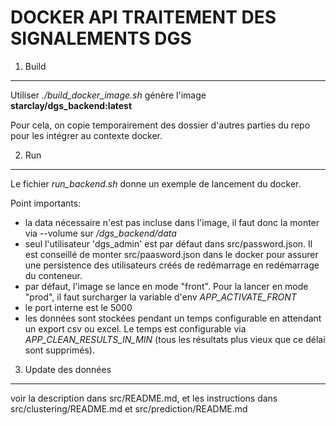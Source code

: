 DOCKER API TRAITEMENT DES SIGNALEMENTS DGS
============================================


1. Build
--------

Utiliser *./build_docker_image.sh* génère l'image **starclay/dgs_backend:latest**

Pour cela, on copie temporairement des dossier d'autres parties du repo pour les intégrer au contexte docker.


2. Run
------

Le fichier *run_backend.sh* donne un exemple de lancement du docker.

Point importants:

- la data nécessaire n'est pas incluse dans l'image, il faut donc la monter via --volume sur */dgs_backend/data*
- seul l'utilisateur 'dgs_admin' est par défaut dans src/password.json. Il est conseillé de monter src/paasword.json dans le docker
pour assurer une persistence des utilisateurs créés de redémarrage en redémarrage du conteneur.
- par défaut, l'image se lance en mode "front". Pour la lancer en mode "prod", il faut surcharger la variable d'env *APP_ACTIVATE_FRONT*
- le port interne est le 5000
- les données sont stockées pendant un temps configurable en attendant un export csv ou excel. Le temps est configurable via *APP_CLEAN_RESULTS_IN_MIN* (tous les résultats plus vieux que ce délai sont supprimés).


3. Update des données
---------------------

voir la description dans src/README.md, et les instructions dans src/clustering/README.md et src/prediction/README.md